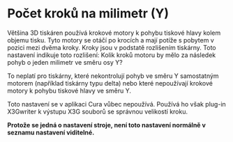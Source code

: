 Počet kroků na milimetr (Y)
====
Většina 3D tiskáren používá krokové motory k pohybu tiskové hlavy kolem objemu tisku. Tyto motory se otáčí po krocích a mají potíže s pobytem v pozici mezi dvěma kroky. Kroky jsou v podstatě rozlišením tiskárny. Toto nastavení indikuje toto rozlišení: Kolik kroků motoru by mělo za následek pohyb o jeden milimetr ve směru osy Y?

To neplatí pro tiskárny, které nekontrolují pohyb ve směru Y samostatným motorem (například tiskárny typu delta) nebo které nepoužívají krokové motory k pohybu tiskové hlavy ve směru Y.

Toto nastavení se v aplikaci Cura vůbec nepoužívá. Používá ho však plug-in X3Gwriter k výstupu X3G souborů se správnou velikostí kroku.

**Protože se jedná o nastavení stroje, není toto nastavení normálně v seznamu nastavení viditelné.**